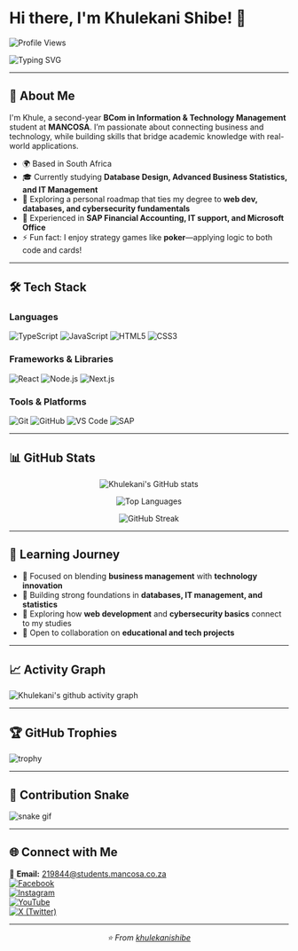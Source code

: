 
# Hi there, I'm Khulekani Shibe! 👋

![Profile Views](https://komarev.com/ghpvc/?username=khulekanishibe&color=blue)

<img src="https://readme-typing-svg.herokuapp.com?font=Fira+Code&size=22&pause=1000&color=00C9FF&center=true&vCenter=true&width=600&lines=Second-year+BCom+IT+Student;Passionate+about+Business+%26+Tech;Exploring+Web+Dev+%7C+Databases+%7C+Cybersecurity;Always+learning+new+skills!" alt="Typing SVG" />

---

## 🚀 About Me
I'm Khule, a second-year **BCom in Information & Technology Management** student at **MANCOSA**. I’m passionate about connecting business and technology, while building skills that bridge academic knowledge with real-world applications.

- 🌍 Based in South Africa  
- 🎓 Currently studying **Database Design, Advanced Business Statistics, and IT Management**  
- 🌱 Exploring a personal roadmap that ties my degree to **web dev, databases, and cybersecurity fundamentals**  
- 💼 Experienced in **SAP Financial Accounting, IT support, and Microsoft Office**  
- ⚡ Fun fact: I enjoy strategy games like **poker**—applying logic to both code and cards!

---

## 🛠️ Tech Stack

### Languages
![TypeScript](https://img.shields.io/badge/TypeScript-007ACC?style=for-the-badge&logo=typescript&logoColor=white)
![JavaScript](https://img.shields.io/badge/JavaScript-F7DF1E?style=for-the-badge&logo=javascript&logoColor=black)
![HTML5](https://img.shields.io/badge/HTML5-E34F26?style=for-the-badge&logo=html5&logoColor=white)
![CSS3](https://img.shields.io/badge/CSS3-1572B6?style=for-the-badge&logo=css3&logoColor=white)

### Frameworks & Libraries
![React](https://img.shields.io/badge/React-20232A?style=for-the-badge&logo=react&logoColor=61DAFB)
![Node.js](https://img.shields.io/badge/Node.js-43853D?style=for-the-badge&logo=node.js&logoColor=white)
![Next.js](https://img.shields.io/badge/Next.js-000000?style=for-the-badge&logo=next.js&logoColor=white)

### Tools & Platforms
![Git](https://img.shields.io/badge/Git-F05032?style=for-the-badge&logo=git&logoColor=white)
![GitHub](https://img.shields.io/badge/GitHub-100000?style=for-the-badge&logo=github&logoColor=white)
![VS Code](https://img.shields.io/badge/Visual_Studio_Code-0078D4?style=for-the-badge&logo=visual%20studio%20code&logoColor=white)
![SAP](https://img.shields.io/badge/SAP-0FAAFF?style=for-the-badge&logo=sap&logoColor=white)

---

## 📊 GitHub Stats
<div align="center">

![Khulekani's GitHub stats](https://github-readme-stats.vercel.app/api?username=khulekanishibe&show_icons=true&theme=radical&hide_border=true)

![Top Languages](https://github-readme-stats.vercel.app/api/top-langs/?username=khulekanishibe&layout=compact&theme=radical&hide_border=true)

![GitHub Streak](https://github-readme-streak-stats.herokuapp.com/?user=khulekanishibe&theme=radical&hide_border=true)

</div>

---

## 🎯 Learning Journey
- 🔭 Focused on blending **business management** with **technology innovation**
- 📘 Building strong foundations in **databases, IT management, and statistics**
- 🌱 Exploring how **web development** and **cybersecurity basics** connect to my studies
- 👯 Open to collaboration on **educational and tech projects**

---

## 📈 Activity Graph
![Khulekani's github activity graph](https://github-readme-activity-graph.vercel.app/graph?username=khulekanishibe&theme=react-dark&hide_border=true)

---

## 🏆 GitHub Trophies
![trophy](https://github-profile-trophy.vercel.app/?username=khulekanishibe&theme=radical&no-frame=true&no-bg=false&margin-w=4)

---

## 🐍 Contribution Snake
![snake gif](https://github.com/khulekanishibe/khulekanishibe/blob/output/github-contribution-grid-snake.svg)

---

## 🌐 Connect with Me

📧 **Email:** 219844@students.mancosa.co.za  
[![Facebook](https://img.shields.io/badge/Facebook-%231877F2.svg?style=for-the-badge&logo=Facebook&logoColor=white)](https://www.facebook.com/kayshibe/)  
[![Instagram](https://img.shields.io/badge/Instagram-%23E4405F.svg?style=for-the-badge&logo=Instagram&logoColor=white)](https://www.instagram.com/kay_shibe/)  
[![YouTube](https://img.shields.io/badge/YouTube-%23FF0000.svg?style=for-the-badge&logo=YouTube&logoColor=white)](https://www.youtube.com/@Cool-Air-Kani)  
[![X (Twitter)](https://img.shields.io/badge/X-%23000000.svg?style=for-the-badge&logo=X&logoColor=white)](https://x.com/KayShibe)

---

<div align="center">
  <i>⭐️ From <a href="https://github.com/khulekanishibe">khulekanishibe</a></i>
</div>

